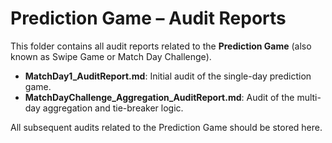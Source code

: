 # Prediction Game – Audit Reports

This folder contains all audit reports related to the **Prediction Game** (also known as Swipe Game or Match Day Challenge).

- **MatchDay1_AuditReport.md**: Initial audit of the single-day prediction game.
- **MatchDayChallenge_Aggregation_AuditReport.md**: Audit of the multi-day aggregation and tie-breaker logic.

All subsequent audits related to the Prediction Game should be stored here.
